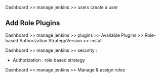 Dashboard >> manage jenkins >> users
create a user

## Add Role Plugins
Dashboard >> manage jenkins >> plugins >> Available Plugins >> Role-based Authorization StrategyVersion >> install

Dashboard >> manage jenkins >> security :
- Authorization : role based strategy

Dashboard >> manage jenkins >> Manage & assign roles
